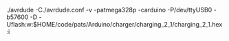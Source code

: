 ./avrdude -C./avrdude.conf -v -patmega328p -carduino -P/dev/ttyUSB0 -b57600 -D -Uflash:w:$HOME/code/pats/Arduino/charger/charging_2_1/charging_2_1.hex:i 

